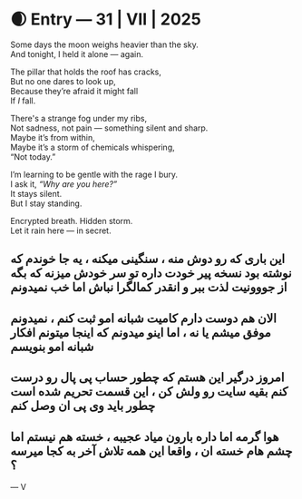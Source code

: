 # 🌒 Entry — 31 | VII | 2025

Some days the moon weighs heavier than the sky.  
And tonight, I held it alone — again.

The pillar that holds the roof has cracks,  
But no one dares to look up,  
Because they’re afraid it might fall  
If *I* fall.

There's a strange fog under my ribs,  
Not sadness, not pain — something silent and sharp.  
Maybe it’s from within,  
Maybe it’s a storm of chemicals whispering,  
“Not today.”

I’m learning to be gentle with the rage I bury.  
I ask it, *“Why are you here?”*  
It stays silent.  
But I stay standing.

Encrypted breath. Hidden storm.  
Let it rain here — in secret.

این باری که رو دوش منه ، سنگینی میکنه ، یه جا خوندم که نوشته بود نسخه پیر خودت داره تو سر خودش میزنه که بگه از جووونیت لذت ببر و انقدر کمالگرا نباش اما خب نمیدونم
---
الان هم دوست دارم کامیت شبانه امو ثبت کنم ، نمیدونم موفق میشم یا نه ، اما اینو میدونم که اینجا میتونم افکار شبانه امو بنویسم 
---
امروز درگیر این هستم که چطور حساب پی پال رو درست کنم بقیه سایت رو ولش کن ، این قسمت تحریم شده است چطور باید وی پی ان وصل کنم 
---
هوا گرمه اما داره بارون میاد عجیبه ، خسته هم نیستم اما چشم هام خسته ان ، واقعا این همه تلاش آخر به کجا میرسه ؟ 
---


— V
